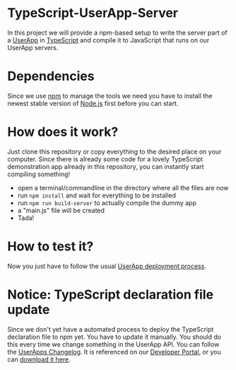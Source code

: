 # TypeScript-UserApp-Server
In this project we will provide a npm-based setup to write the server part of a [UserApp](https://developer.knuddels.de/) in [TypeScript](https://www.typescriptlang.org/) and compile it to JavaScript that runs on our UserApp servers.

# Dependencies
Since we use [npm](https://www.npmjs.com/get-npm) to manage the tools we need you have to install the newest stable version of [Node.js](https://nodejs.org/) first before you can start.

# How does it work?
Just clone this repository or copy everything to the desired place on your computer. Since there is already some code for a lovely TypeScript demonstration app already in this repository, you can instantly start compiling something!
- open a terminal/commandline in the directory where all the files are now
- run `npm install` and wait for everything to be installed
- run `npm run build-server` to actually compile the dummy app
- a "main.js" file will be created
- Tada!

# How to test it?
Now you just have to follow the usual [UserApp deployment process](https://bitbucket.org/knuddels/user-apps/wiki/DeineErsteApp).

# Notice: TypeScript declaration file update
Since we don't yet have a automated process to deploy the TypeScript declaration file to npm yet. You have to update it manually. You should do this every time we change something in the UserApp API. You can follow the [UserApps Changelog](https://blog.knuddels.de/changelog/).
It is referenced on our [Developer Portal](https://developer.knuddels.de/), or you can [download it here](https://developer.knuddels.de/docs/UserApps-API.d.ts).
